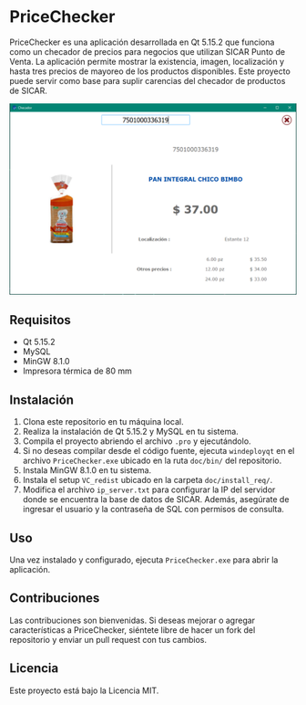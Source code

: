 # PriceChecker

PriceChecker es una aplicación desarrollada en Qt 5.15.2 que funciona como un checador de precios para negocios que utilizan SICAR Punto de Venta. La aplicación permite mostrar la existencia, imagen, localización y hasta tres precios de mayoreo de los productos disponibles. Este proyecto puede servir como base para suplir carencias del checador de productos de SICAR.

![PriceChecker](doc/img/screenshot1.PNG)


## Requisitos

- Qt 5.15.2
- MySQL
- MinGW 8.1.0
- Impresora térmica de 80 mm

## Instalación

1. Clona este repositorio en tu máquina local.
2. Realiza la instalación de Qt 5.15.2 y MySQL en tu sistema.
3. Compila el proyecto abriendo el archivo `.pro` y ejecutándolo.
4. Si no deseas compilar desde el código fuente, ejecuta `windeployqt` en el archivo `PriceChecker.exe` ubicado en la ruta `doc/bin/` del repositorio.
5. Instala MinGW 8.1.0 en tu sistema.
6. Instala el setup `VC_redist` ubicado en la carpeta `doc/install_req/`.
7. Modifica el archivo `ip_server.txt` para configurar la IP del servidor donde se encuentra la base de datos de SICAR. Además, asegúrate de ingresar el usuario y la contraseña de SQL con permisos de consulta.

## Uso

Una vez instalado y configurado, ejecuta `PriceChecker.exe` para abrir la aplicación.

## Contribuciones

Las contribuciones son bienvenidas. Si deseas mejorar o agregar características a PriceChecker, siéntete libre de hacer un fork del repositorio y enviar un pull request con tus cambios.

## Licencia

Este proyecto está bajo la Licencia MIT.
